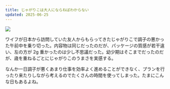 ```yaml
---
title: じゃがりこは大人にならねばわからない
updated: 2025-06-25
---
```

![](https://i.imgur.com/7GoX4n0.jpeg)

ワイフが日本から訪問していた友人からもらってきたじゃがりこで調子の悪かった午前中を乗り切った。内容物は同じだったのだが、パッケージの質感が若干違い、左の方が 2g 重かったのは少し不思議だった。幼少期はそこまでだったのだが、歳を重ねるごとにじゃがりこのうまさを実感する。

なんか一日調子が悪くあまり仕事を効率よく進めることができなく、プランを行ったり来たりしながら考えるのでたくさんの時間を使ってしまった。たまにこんな日もあるよね。